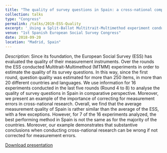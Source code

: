 ```yaml
---
title: "The quality of survey questions in Spain: a cross-national comparison"
collection: talks
type: "Congress"
permalink: /talks/2019-ESS-Quality
excerpt: '_Using a Split-Ballot Multitrait-Multimethod experiment conducted in the European Social Survey round 8, I explored the quality of questions in Spain with the one in other participating countries. _ [Read more](https://orioljbosch.github.io/publication/2019-ESS-Quality)'
venue: "1st Spanish European Social Survey Congress"
date: 2018-09-20
location: "Madrid, Spain"
---
```


_Description_: Since its foundation, the European Social Survey (ESS) has evaluated the quality of their measurement instruments. Over the rounds the ESS conducted Multitrait-Multimethod (MTMM) experiments in order to estimate the quality of its survey questions. In this way, since the first round, question quality was estimated for more than 250 items, in more than 20 different countries and languages. We use information for 16 experiments conducted in the last five rounds (Round 4 to 8) to analyse the quality of survey questions in Spain in comparative perspective. Moreover, we present an example of the importance of correcting for measurement errors in cross-national research. 
Overall, we find that the average measurement quality of Spain is rather similar than the average of the ESS, with a few exceptions. However, for 7 of the 16 experiments analyzed, the best performing method in Spain is not the same as for the majority of the countries. Moreover, our example demonstrates that substantive conclusions when conducting cross-national research can be wrong if not corrected for measurement errors.

[Download presentation](http://orioljbosch.github.io/files/Bosch_Oriol_ESS.pptx)
